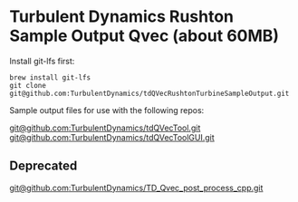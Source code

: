 # Turbulent Dynamics Rushton Sample Output Qvec (about 60MB)

Install git-lfs first:
```
brew install git-lfs
git clone git@github.com:TurbulentDynamics/tdQVecRushtonTurbineSampleOutput.git
```

Sample output files for use with the following repos:

[git@github.com:TurbulentDynamics/tdQVecTool.git](https://github.com/TurbulentDynamics/tdQVecTool)
[git@github.com:TurbulentDynamics/tdQVecToolGUI.git](https://github.com/TurbulentDynamics/tdQVecToolGUI)


## Deprecated
[git@github.com:TurbulentDynamics/TD_Qvec_post_process_cpp.git](https://github.com/TurbulentDynamics/TD_Qvec_post_process_cpp)
